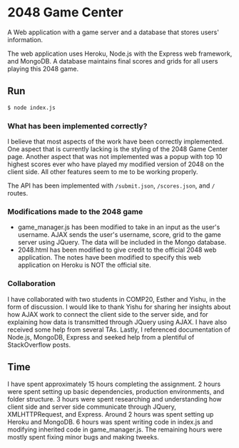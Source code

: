 # 2048 Game Center 

A Web application with a game server and a database that stores users' 
information.

The web application uses Heroku, Node.js with the Express web framework, and
MongoDB. A database maintains final scores and grids for all users playing
this 2048 game.

## Run
```bash
$ node index.js
```

### What has been implemented correctly? 
I believe that most aspects of the work have been correctly implemented. One
aspect that is currently lacking is the styling of the 2048 Game Center page. 
Another aspect that was not implemented was a popup with top 10 highest scores 
ever who have played my modified version of 2048 on the client side. All other 
features seem to me to be working properly.

The API has been implemented with `/submit.json`, `/scores.json`, and `/` 
routes. 

### Modifications made to the 2048 game
- game_manager.js has been modified to take in an input as the user's 
  username. AJAX sends the user's username, score, grid to the
  game server using JQuery. The data will be included in the Mongo database. 
- 2048.html has been modified to give credit to the official 2048 web
  application. The notes have been modified to specify this web application
  on Heroku is NOT the official site. 

### Collaboration

I have collaborated with two students in COMP20, Esther and Yishu, in the form 
of discussion. I would like to thank Yishu for sharing her insights about how
AJAX work to connect the client side to the server side, and for explaining 
how data is transmitted through JQuery using AJAX. I have also received some
help from several TAs. Lastly, I referenced documentation of Node.js, MongoDB,
Express and seeked help from a plentiful of StackOverflow posts. 

## Time
I have spent approximately 15 hours completing the assignment. 2 hours
were spent setting up basic dependencies, production environments, and folder
structure. 3 hours were spent researching and understanding how client side
and server side communicate through JQuery, XMLHTTPRequest, and Express.
Around 2 hours was spent setting up Heroku and MongoDB. 6 hours was spent
writing code in index.js and modifying inherited code in game_manager.js. 
The remaining hours were mostly spent fixing minor bugs and making tweeks. 
